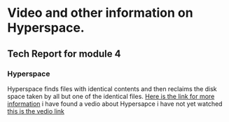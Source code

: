 # Video and other information on Hyperspace.
## Tech Report for module 4
### Hyperspace
Hyperspace finds files with identical contents and then reclaims the disk space taken by all but one of the identical files.
[Here is the link for more information](https://hypercritical.co/hyperspace/)
i have found a vedio about Hypersapce
i have not yet watched
[this is the vedio link](https://www.youtube.com/watch?app=desktop&v=bf4AB-JYTWU&t=38s)

